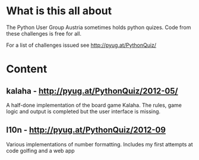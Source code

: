 What is this all about
======================

The Python User Group Austria sometimes holds python quizes. 
Code from these challenges is free for all.

For a list of challenges issued see http://pyug.at/PythonQuiz/

Content
=======

kalaha - http://pyug.at/PythonQuiz/2012-05/
-------------------------------------------

A half-done implementation of the board game Kalaha. The rules, 
game logic and output is completed but the user interface is missing.

l10n - http://pyug.at/PythonQuiz/2012-09
----------------------------------------

Various implementations of number formatting.
Includes my first attempts at code golfing and a web app
